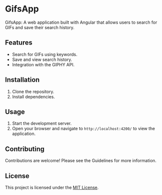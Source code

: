 # GifsApp

GifsApp: A web application built with Angular that allows users to search for GIFs and save their search history.

## Features

- Search for GIFs using keywords.
- Save and view search history.
- Integration with the GIPHY API.

## Installation

1. Clone the repository.
2. Install dependencies.

## Usage

1. Start the development server.
2. Open your browser and navigate to `http://localhost:4200/` to view the application.

## Contributing

Contributions are welcome! Please see the Guidelines for more information.

## License

This project is licensed under the [MIT License](LICENSE).



